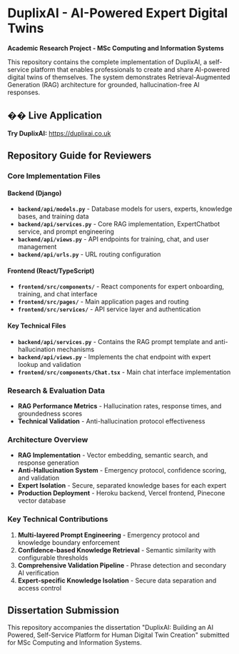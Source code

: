 # DuplixAI - AI-Powered Expert Digital Twins

**Academic Research Project - MSc Computing and Information Systems**

This repository contains the complete implementation of DuplixAI, a self-service platform that enables professionals to create and share AI-powered digital twins of themselves. The system demonstrates Retrieval-Augmented Generation (RAG) architecture for grounded, hallucination-free AI responses.

## �� Live Application

**Try DuplixAI:** https://duplixai.co.uk

## Repository Guide for Reviewers

### Core Implementation Files

#### Backend (Django)
- **`backend/api/models.py`** - Database models for users, experts, knowledge bases, and training data
- **`backend/api/services.py`** - Core RAG implementation, ExpertChatbot service, and prompt engineering
- **`backend/api/views.py`** - API endpoints for training, chat, and user management
- **`backend/api/urls.py`** - URL routing configuration

#### Frontend (React/TypeScript)
- **`frontend/src/components/`** - React components for expert onboarding, training, and chat interface
- **`frontend/src/pages/`** - Main application pages and routing
- **`frontend/src/services/`** - API service layer and authentication

#### Key Technical Files
- **`backend/api/services.py`** - Contains the RAG prompt template and anti-hallucination mechanisms
- **`backend/api/views.py`** - Implements the chat endpoint with expert lookup and validation
- **`frontend/src/components/Chat.tsx`** - Main chat interface implementation

### Research & Evaluation Data

- **RAG Performance Metrics** - Hallucination rates, response times, and groundedness scores
- **Technical Validation** - Anti-hallucination protocol effectiveness

### Architecture Overview

- **RAG Implementation** - Vector embedding, semantic search, and response generation
- **Anti-Hallucination System** - Emergency protocol, confidence scoring, and validation
- **Expert Isolation** - Secure, separated knowledge bases for each expert
- **Production Deployment** - Heroku backend, Vercel frontend, Pinecone vector database

### Key Technical Contributions

1. **Multi-layered Prompt Engineering** - Emergency protocol and knowledge boundary enforcement
2. **Confidence-based Knowledge Retrieval** - Semantic similarity with configurable thresholds
3. **Comprehensive Validation Pipeline** - Phrase detection and secondary AI verification
4. **Expert-specific Knowledge Isolation** - Secure data separation and access control

## Dissertation Submission

This repository accompanies the dissertation "DuplixAI: Building an AI Powered, Self-Service Platform for Human Digital Twin Creation" submitted for MSc Computing and Information Systems.